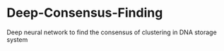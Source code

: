 # Deep-Consensus-Finding
 Deep neural network to find the consensus of clustering in DNA storage system
